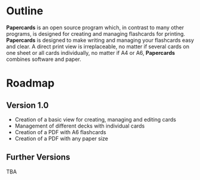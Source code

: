 # Outline
**Papercards** is an open source program which, in contrast to many other programs, is designed for creating and managing flashcards for printing.
**Papercards** is designed to make writing and managing your flashcards easy and clear.
A direct print view is irreplaceable, no matter if several cards on one sheet or all cards individually, no matter if A4 or A6, **Papercards** combines software and paper.

# Roadmap
## Version 1.0
- Creation of a basic view for creating, managing and editing cards
- Management of different decks with individual cards
- Creation of a PDF with A6 flashcards
- Creation of a PDF with any paper size

## Further Versions
TBA

